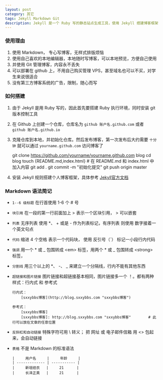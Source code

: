 ```yaml
---
layout: post
category: 其它
tags: Jekyll Markdown Git
description: Jekyll 是一个 Ruby 写的静态站点生成工具，使用 Jekyll 搭建博客框架；撰写文章使用 Markdown，省去排版，样式的烦恼；使用 git 版本管理博客内容，内容永不丢失，并支持免费部署在 Github 上。
---
```


### 使用理由

  1. 使用 Markdown， 专心写博客，无样式排版烦恼
  2. 使用自己喜欢的本地编辑器，本地随时写博客，可以本地预览，方便自己使用
  3. 并使用 Git 管理博客，内容永不丢失
  4. 可以部署在 github 上，不用自己购买管理 VPS，甚至域名也可以不买，对学生来说很适合
  5. 没有第三方博客系统的广告，限制，随心而写

### 如何搭建

  1. 由于 Jekyll 是用 Ruby 写的，因此首先要搭建 Ruby 执行环境，同时安装 git 版本控制工具
  2. 在 Github 上创建一个仓库，仓库名为 `github 账户名.github.com` 或者 `github 账户名.github.io`
  3. 克隆仓库到本地，并初始化仓库。然后发布博客，第一次发布后大约需要 `十分钟` 就可以通过 `yourname.github.com` 访问博客了

        git clone https://github.com/yourname/yourname.github.com blog
        cd blog
        touch {README.md,index.html}        # 在 README.md 和 index.html 中加入内容
        git add .
        git commit -m "初始化提交"
        git push origin master

  4. 安装 Jekyll 规则搭建个人博客框架，具体参考 [Jekyll官方文档][jekyll]

### Markdown 语法简记

  * `1--6 级标题` 在行首使用 1-6 个 # 号
  * `块引用` 在一段的第一行前面加上 > 表示一个区块引用， > 可以嵌套
  * `列表` 无序列表 使用 *、 + 或是 - 作为列表标记，有序列表 则使用 数字接着一个英文句点
  * `代码` 缩进 4 个空格 表示一个代码块， 使用 反引号（\`）  标记一小段行内代码
  * `强调` 用一个 * 或 _ 包围转成 \<em> 标签，用两个 * 或 _ 包围转成 \<strong> 标签，
  * `分割线` 用三个以上的 *、 -、 _ 来建立一个分隔线，行内不能有其他东西
  * `超链接和图片链接` 图片链接和超链接基本相同，图片链接多一个 ！。都有两种样式：行内式 和 参考式

        行内式：
            [sxxybbs博客](http://blog.sxxybbs.com "sxxybbs博客")
            
        参考式：
            [sxxybbs博客]
            [sxxybbs博客]: http://blog.sxxybbs.com "sxxybbs博客"        # 此行可以放在文章的任意位置

  * `反斜杠和自动链接` 特殊字符可用 \ 转义； 把 网址 或 电子邮件信箱 用 <> 包起来，会自动链接
  * `表格` 不是 Markdown 的标准语法

        |     用户名     |     年龄     |
        | ------------- | ----------- |
        |     新垣结衣   |     21      |
        |     长泽正美   |     21      |

[jekyll]: http://jekyllrb.com/ "Jekyll 官方文档"
